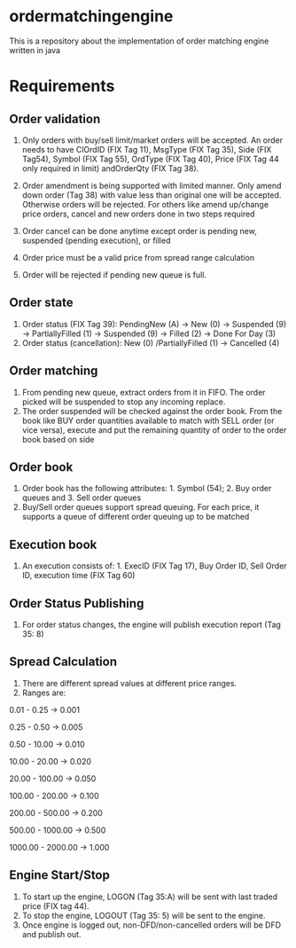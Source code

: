 # ordermatchingengine
This is a repository about the implementation of order matching engine written in java

Requirements
=============
Order validation
-----------------
1. Only orders with buy/sell limit/market orders will be accepted. An order needs to have ClOrdID (FIX Tag 11), MsgType (FIX Tag 35), Side (FIX Tag54), Symbol (FIX Tag 55), OrdType (FIX Tag 40), Price (FIX Tag 44 only required in limit) andOrderQty (FIX Tag 38).

2. Order amendment is being supported with limited manner. Only amend down order (Tag 38) with value less than original one will be accepted. Otherwise orders will be rejected. For others like amend up/change price orders, cancel and new orders done in two steps required

3. Order cancel can be done anytime except order is pending new, suspended (pending execution), or filled

4. Order price must be a valid price from spread range calculation

5. Order will be rejected if pending new queue is full.

Order state
------------
1. Order status (FIX Tag 39): PendingNew (A) -> New (0) -> Suspended (9) -> PartiallyFilled (1) -> Suspended (9) -> Filled (2) -> Done For Day (3) 
2. Order status (cancellation): New (0) /PartiallyFilled (1) -> Cancelled (4) 

Order matching
--------------
1. From pending new queue, extract orders from it in FIFO. The order picked will be suspended to stop any incoming replace.
2. The order suspended will be checked against the order book. From the book like BUY order quantities available to match with SELL order (or vice versa), execute and put the remaining quantity of order to the order book based on side

Order book
----------
1. Order book has the following attributes: 1. Symbol (54); 2. Buy order queues and 3. Sell order queues
2. Buy/Sell order queues support spread queuing. For each price, it supports a queue of different order queuing up to be matched

Execution book
--------------
1. An execution consists of: 1. ExecID (FIX Tag 17), Buy Order ID, Sell Order ID, execution time (FIX Tag 60)

Order Status Publishing
-----------------------
1. For order status changes, the engine will publish execution report (Tag 35: 8)

Spread Calculation
------------------
1. There are different spread values at different price ranges.
2. Ranges are:
<p>0.01 - 0.25 -> 0.001</p>
<p>0.25 - 0.50 -> 0.005</p>
<p>0.50 - 10.00 -> 0.010</p>
<p>10.00 - 20.00 -> 0.020</p>
<p>20.00 - 100.00 -> 0.050</p>
<p>100.00 - 200.00 -> 0.100</p>
<p>200.00 - 500.00 -> 0.200</p>
<p>500.00 - 1000.00 -> 0.500</p>
<p>1000.00 - 2000.00 -> 1.000</p>

Engine Start/Stop
-----------------
1. To start up the engine, LOGON (Tag 35:A) will be sent with last traded price (FIX tag 44).
2. To stop the engine, LOGOUT (Tag 35: 5) will be sent to the engine.
3. Once engine is logged out, non-DFD/non-cancelled orders will be DFD and publish out.
